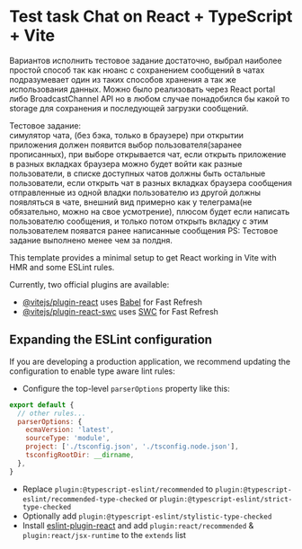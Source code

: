 # Test task Chat on React + TypeScript + Vite

Вариантов исполнить тестовое задание достаточно, выбрал наиболее простой способ так как нюанс с сохранением сообщений в чатах подразумевает один из таких способов хранения а так же использования данных.
Можно было реализовать через React portal либо BroadcastChannel API но в любом случае понадобился бы какой то storage для сохранения и последующей загрузки сообщений.

Тестовое задание:  
симулятор чата, (без бэка, только в браузере) при открытии приложения должен появится выбор пользователя(заранее прописанных), при выборе открывается чат, если открыть приложение в разных вкладках браузера можно будет войти как разные пользователи, в списке доступных чатов должны быть остальные пользователи, если открыть чат в разных вкладках браузера сообщения отправленные из одной владки пользователю из другой должны появляться в чате, внешний вид примерно как у телеграма(не обязательно, можно на свое усмотрение), плюсом будет если написать пользователю сообщения, и только потом открыть вкладку с этим пользователем появатся ранее написанные сообщения
PS: Тестовое задание выполнено менее чем за полдня.

This template provides a minimal setup to get React working in Vite with HMR and some ESLint rules.

Currently, two official plugins are available:

- [@vitejs/plugin-react](https://github.com/vitejs/vite-plugin-react/blob/main/packages/plugin-react/README.md) uses [Babel](https://babeljs.io/) for Fast Refresh
- [@vitejs/plugin-react-swc](https://github.com/vitejs/vite-plugin-react-swc) uses [SWC](https://swc.rs/) for Fast Refresh

## Expanding the ESLint configuration

If you are developing a production application, we recommend updating the configuration to enable type aware lint rules:

- Configure the top-level `parserOptions` property like this:

```js
export default {
  // other rules...
  parserOptions: {
    ecmaVersion: 'latest',
    sourceType: 'module',
    project: ['./tsconfig.json', './tsconfig.node.json'],
    tsconfigRootDir: __dirname,
  },
}
```

- Replace `plugin:@typescript-eslint/recommended` to `plugin:@typescript-eslint/recommended-type-checked` or `plugin:@typescript-eslint/strict-type-checked`
- Optionally add `plugin:@typescript-eslint/stylistic-type-checked`
- Install [eslint-plugin-react](https://github.com/jsx-eslint/eslint-plugin-react) and add `plugin:react/recommended` & `plugin:react/jsx-runtime` to the `extends` list
